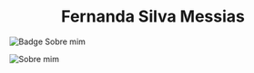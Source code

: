 <h1 align="center"> Fernanda Silva Messias</h1>

![Badge Sobre mim](https://img.shields.io/badge/just%20the%2Sobre_mim)

![Sobre mim](https://github.com/user-attachments/assets/3844d99e-013f-4c28-8abc-5780769f317a)


